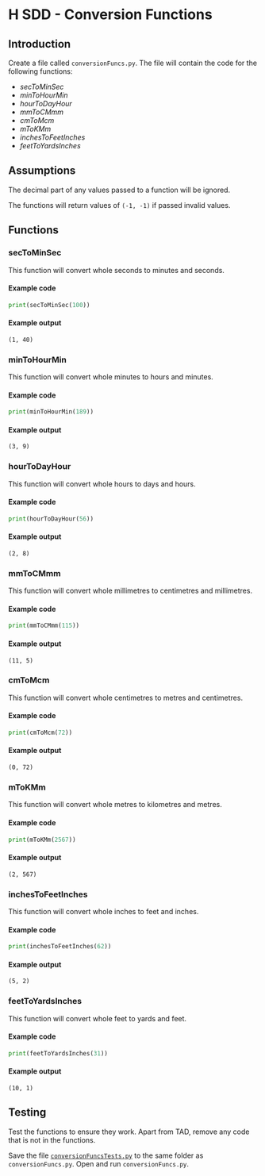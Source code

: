 # H SDD - Conversion Functions

## Introduction

Create a file called `conversionFuncs.py`.  The file will contain the code for the following functions:

* _secToMinSec_
* _minToHourMin_
* _hourToDayHour_
* _mmToCMmm_
* _cmToMcm_
* _mToKMm_
* _inchesToFeetInches_
* _feetToYardsInches_


## Assumptions

The decimal part of any values passed to a function will be ignored.

The functions will return values of `(-1, -1)` if passed invalid values.


## Functions


### secToMinSec

This function will convert whole seconds to minutes and seconds.

#### Example code

``` python
print(secToMinSec(100))
```

#### Example output

```
(1, 40)
```


### minToHourMin

This function will convert whole minutes to hours and minutes.

#### Example code

``` python
print(minToHourMin(189))
```

#### Example output

```
(3, 9)
```


### hourToDayHour

This function will convert whole hours to days and hours.

#### Example code

``` python
print(hourToDayHour(56))
```

#### Example output

```
(2, 8)
```


### mmToCMmm

This function will convert whole millimetres to centimetres and millimetres.

#### Example code

``` python
print(mmToCMmm(115))
```

#### Example output

```
(11, 5)
```


### cmToMcm

This function will convert whole centimetres to metres and centimetres.

#### Example code

``` python
print(cmToMcm(72))
```

#### Example output

```
(0, 72)
```


### mToKMm

This function will convert whole metres to kilometres and metres.

#### Example code

``` python
print(mToKMm(2567))
```

#### Example output

```
(2, 567)
```


### inchesToFeetInches

This function will convert whole inches to feet and inches.

#### Example code

``` python
print(inchesToFeetInches(62))
```

#### Example output

```
(5, 2)
```


### feetToYardsInches

This function will convert whole feet to yards and feet.

#### Example code

``` python
print(feetToYardsInches(31))
```

#### Example output

```
(10, 1)
```


## Testing

Test the functions to ensure they work.  Apart from TAD, remove any code that is not in the functions.

Save the file [`conversionFuncsTests.py`](assets/conversionFuncsTests.py) to the same folder as `conversionFuncs.py`.  Open and run `conversionFuncs.py`.
